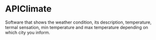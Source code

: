 # APIClimate
Software that shows the weather condition, its description, temperature, termal sensation, min temperature and max temperature depending on which city you inform.
